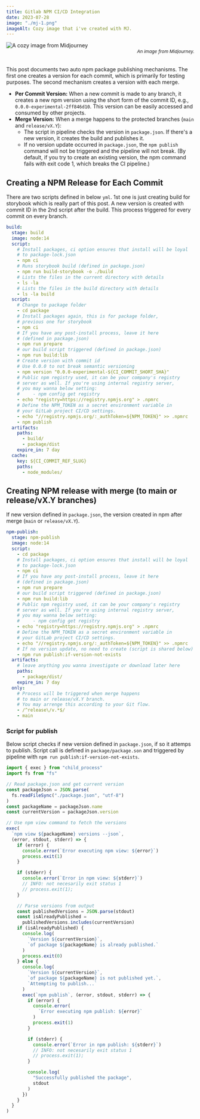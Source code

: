 ```yaml
---
title: Gitlab NPM CI/CD Integration
date: 2023-07-28
image: "./mj-1.png"
imageAlt: Cozy image that i've created with MJ.
---
```


<figure style="margin: 0; margin-bottom: 32px;">
  <img src="./mj-5.png" alt="A cozy image from Midjourney" title="A cozy image from Midjourney" >
    <figcaption>
      <i style="display: flex; justify-content: flex-end; font-size: 12px; color: var(--theme-ui-colors-muted);">An image from Midjourney.</i>
    </figcaption>
</figure>

This post documents two auto npm package publishing mechanisms. The first one creates a version for each commit, which is primarily for testing purposes. The second mechanism creates a version with each merge.

- **Per Commit Version:** When a new commit is made to any branch, it creates a new npm version using the short form of the commit ID, e.g., `0.0.0-experimental-2ff846d10`. This version can be easily accessed and consumed by other projects.
- **Merge Version:** When a merge happens to the protected branches (`main` and `release/vX.Y`):
  - The script in pipeline checks the version in `package.json`. If there's a new version, it creates the build and publishes it.
  - If no version update occurred in `package.json`, the `npm publish` command will not be triggered and the pipeline will not break. (By default, if you try to create an existing version, the npm command fails with exit code 1, which breaks the CI pipeline.)

## Creating a NPM Release for Each Commit

There are two scripts defined in below `yml`. 1st one is just creating build for storybook which is really part of this post. A new version is created with commit ID in the 2nd script after the build. This process triggered for every commit on every branch.

```yml
build:
  stage: build
  image: node:14
  script:
    # Install packages, ci option ensures that install will be loyal
    # to package-lock.json
    - npm ci
    # Runs storybook build (defined in package.json)
    - npm run build-storybook -o ./build
    # Lists the files in the current directory with details
    - ls -la
    # Lists the files in the build directory with details
    - ls -la build
  script:
    # Change to package folder
    - cd package
    # Install packages again, this is for package folder,
    # previous one for storybook
    - npm ci
    # If you have any post-install process, leave it here
    # (defined in package.json)
    - npm run prepare
    # our build script triggered (defined in package.json)
    - npm run build:lib
    # Create version with commit id
    # Use 0.0.0 to not break semantic versioning
    - npm version "0.0.0-experimental-${CI_COMMIT_SHORT_SHA}"
    # Public npm registry used, it can be your company's registry
    # server as well. If you're using internal registry server,
    # you may wanna below setting:
    #     - npm config get registry
    - echo "registry=https://registry.npmjs.org" > .npmrc
    # Define the NPM_TOKEN as a secret environment variable in
    # your GitLab project CI/CD settings.
    - echo "//registry.npmjs.org/:_authToken=${NPM_TOKEN}" >> .npmrc
    - npm publish
  artifacts:
    paths:
      - build/
      - package/dist
    expire_in: 7 day
  cache:
    key: ${CI_COMMIT_REF_SLUG}
    paths:
      - node_modules/
```

## Creating NPM release with merge (to main or release/vX.Y branches)

If new version defined in `package.json`, the version created in npm after merge (`main` or `release/vX.Y`).

```yml
npm-publish:
  stage: npm-publish
  image: node:14
  script:
    - cd package
    # Install packages, ci option ensures that install will be loyal
    # to package-lock.json
    - npm ci
    # If you have any post-install process, leave it here
    # (defined in package.json)
    - npm run prepare
    # our build script triggered (defined in package.json)
    - npm run build:lib
    # Public npm registry used, it can be your company's registry
    # server as well. If you're using internal registry server,
    # you may wanna below setting:
    #     - npm config get registry
    - echo "registry=https://registry.npmjs.org" > .npmrc
    # Define the NPM_TOKEN as a secret environment variable in
    # your GitLab project CI/CD settings.
    - echo "//registry.npmjs.org/:_authToken=${NPM_TOKEN}" >> .npmrc
    # If no version update, no need to create (script is shared below)
    - npm run publish:if-version-not-exists
  artifacts:
    # leave anything you wanna investigate or download later here
    paths:
      - package/dist/
    expire_in: 7 day
  only:
    # Process will be triggered when merge happens
    # to main or release/vX.Y branch.
    # You may arrenge this according to your Git flow.
    - /^release\/v.*$/
    - main
```

### Script for publish

Below script checks if new version defined in `package.json`, if so it attemps to publish. Script call is defined in `package/package.son` and triggered by pipeline with `npm run publish:if-version-not-exists`.

```js
import { exec } from "child_process"
import fs from "fs"

// Read package.json and get current version
const packageJson = JSON.parse(
  fs.readFileSync("./package.json", "utf-8")
)
const packageName = packageJson.name
const currentVersion = packageJson.version

// Use npm view command to fetch the versions
exec(
  `npm view ${packageName} versions --json`,
  (error, stdout, stderr) => {
    if (error) {
      console.error(`Error executing npm view: ${error}`)
      process.exit(1)
    }

    if (stderr) {
      console.error(`Error in npm view: ${stderr}`)
      // INFO: not necesarily exit status 1
      // process.exit(1);
    }

    // Parse versions from output
    const publishedVersions = JSON.parse(stdout)
    const isAlreadyPublished =
      publishedVersions.includes(currentVersion)
    if (isAlreadyPublished) {
      console.log(
        `Version ${currentVersion}`,
        `of package ${packageName} is already published.`
      )
      process.exit(0)
    } else {
      console.log(
        `Version ${currentVersion}`,
        `of package ${packageName} is not published yet.`,
        `Attempting to publish...`
      )
      exec(`npm publish`, (error, stdout, stderr) => {
        if (error) {
          console.error(
            `Error executing npm publish: ${error}`
          )
          process.exit(1)
        }

        if (stderr) {
          console.error(`Error in npm publish: ${stderr}`)
          // INFO: not necesarily exit status 1
          // process.exit(1);
        }

        console.log(
          "Successfully published the package",
          stdout
        )
      })
    }
  }
)
```
